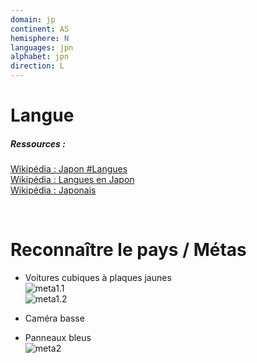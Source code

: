 ```yaml
---
domain: jp
continent: AS
hemisphere: N
languages: jpn
alphabet: jpn
direction: L
---
```


# Langue

##### Ressources :

[Wikipédia : Japon #Langues](https://fr.wikipedia.org/wiki/Japon#Langues)  
[Wikipédia : Langues en Japon](https://fr.wikipedia.org/wiki/Langues_au_Japon)  
[Wikipédia : Japonais](https://fr.wikipedia.org/wiki/Japonais)  


<br/>

# Reconnaître le pays / Métas

- Voitures cubiques à plaques jaunes  
  ![meta1.1](/images/jp_geoguessr.png)  
  ![meta1.2](/images/jp_geoguessr2.png)

- Caméra basse

- Panneaux bleus  
  ![meta2](/images/jp_geoguessr3.png)
